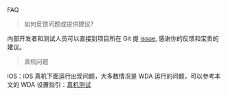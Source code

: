 FAQ
> 如何反馈问题或提供建议?


内部开发者和测试人员可以直接到项目所在 Git 提 [issue](todo), 感谢你的反馈和宝贵的建议。

> 真机问题

iOS：iOS 真机下面运行出现问题，大多数情况是 WDA 运行的问题，可以参考本文的 WDA 设置指引：[真机测试](minium/JavaScript/framework/mobile?id=ios)